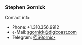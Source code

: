 ### Stephen Gornick

Contact info:

- Phone: +1.310.356.9912
- e-Mail: sgornick@digicoast.com
- Telegram: [@SGornick](http://t.me/sgornick)
   
